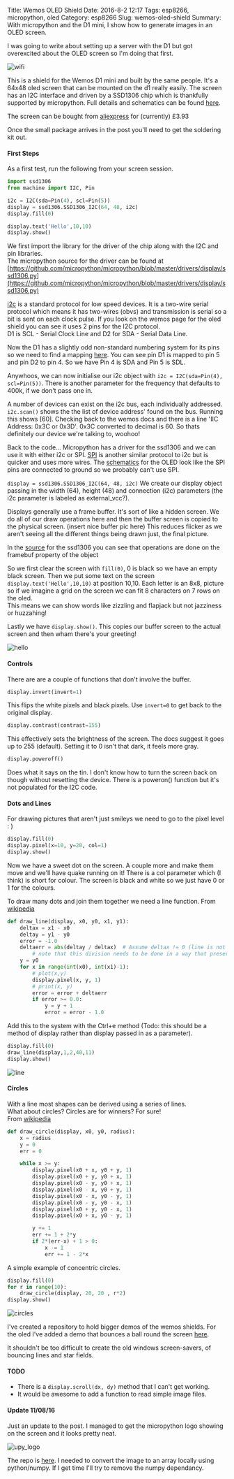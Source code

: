 Title: Wemos OLED Shield
Date: 2016-8-2 12:17
Tags: esp8266, micropython, oled
Category: esp8266
Slug: wemos-oled-shield
Summary: With micropython and the D1 mini, I show how to generate images in an OLED screen.

I was going to write about setting up a server with the D1 but got overexcited about the OLED screen so I'm doing that first.

![wifi]({static}/images/wifi.png)

This is a shield for the Wemos D1 mini and built by the same people. 
It's a 64x48 oled screen that can be mounted on the d1 really easily.
The screen has an I2C interface and driven by a SSD1306 chip which is thankfully supported by micropython.
Full details and schematics can be found [here](http://www.wemos.cc/Products/oled_shield.html).

The screen can be bought from [aliexpress](http://www.aliexpress.com/store/product/OLED-Shield-for-WeMos-D1-mini-0-66-inch-64X48-IIC-I2C/1331105_32627787079.html) for (currently) £3.93 

Once the small package arrives in the post you'll need to get the soldering kit out.

#### First Steps

As a first test, run the following from your screen session.

```python
import ssd1306
from machine import I2C, Pin

i2c = I2C(sda=Pin(4), scl=Pin(5))
display = ssd1306.SSD1306_I2C(64, 48, i2c)
display.fill(0)

display.text('Hello',10,10)
display.show()
```

We first import the library for the driver of the chip along with the I2C and pin libraries.  
The micropython source for the driver can be found at [https://github.com/micropython/micropython/blob/master/drivers/display/ssd1306.py](https://github.com/micropython/micropython/blob/master/drivers/display/ssd1306.py)

[i2c](https://en.wikipedia.org/wiki/I%C2%B2C) is a standard protocol for low speed devices.
It is a two-wire serial protocol which means it has two-wires (obvs) and transmission is serial so a bit is sent on each clock pulse.
If you look on the wemos page for the oled shield you can see it uses 2 pins for the I2C protocol.  
D1 is SCL - Serial Clock Line and D2 for SDA - Serial Data Line.

Now the D1 has a slightly odd non-standard numbering system for its pins so we need to find a mapping [here](https://github.com/esp8266/Arduino/issues/1243).
You can see pin D1 is mapped to pin 5 and pin D2 to pin 4. So we have Pin 4 is SDA and Pin 5 is SDL.

Anywhoos, we can now initialise our i2c object with ```i2c = I2C(sda=Pin(4), scl=Pin(5))```.
There is another parameter for the frequency that defaults to 400k, if we don't pass one in.

A number of devices can exist on the i2c bus, each individually addressed. ```i2c.scan()``` shows the the list of device address' found on the bus.
Running this shows [60]. Checking back to the wemos docs and there is a line 'IIC Address: 0x3C or 0x3D'. 0x3C converted to decimal is 60.
So thats definitely our device we're talking to, woohoo!

Back to the code...
Micropython has a driver for the ssd1306 and we can use it with either i2c or SPI. [SPI](https://en.wikipedia.org/wiki/Serial_Peripheral_Interface_Bus) is another similar protocol to i2c but is quicker and uses more wires.
The [schematics](http://www.wemos.cc/Products/oled_shield.html) for the OLED look like the SPI pins are connected to ground so we probably can't use SPI. 

```display = ssd1306.SSD1306_I2C(64, 48, i2c)```
We create our display object passing in the width (64), height (48) and connection (i2c) parameters (the i2c parameter is labeled as external_vcc?).

Displays generally use a frame buffer. It's sort of like a hidden screen. 
We do all of our draw operations here and then the buffer screen is copied to the physical screen.
(insert nice buffer pic here)
This reduces flicker as we aren't seeing all the different things being drawn just, the final picture.

In the [source](https://github.com/micropython/micropython/blob/master/drivers/display/ssd1306.py) for the ssd1306 you can see that operations are done on the framebuf property of the object

So we first clear the screen with ```fill(0)```, 0 is black so we have an empty black screen.
Then we put some text on the screen ```display.text('Hello',10,10)``` at position 10,10.
Each letter is an 8x8, picture so if we imagine a grid on the screen we can fit 8 characters on 7 rows on the oled.  
This means we can show words like zizzling and flapjack but not jazziness or huzzahing!

Lastly we have ```display.show()```. This copies our buffer screen to the actual screen and then wham there's your greeting!

![hello]({static}/images/oled/hello.jpg)

#### Controls

There are are a couple of functions that don't involve the buffer.

```python
display.invert(invert=1)
```
This flips the white pixels and black pixels. Use ```invert=0``` to get back to the original display.

```python
display.contrast(contrast=155)
```
This effectively sets the brightness of the screen. The docs suggest it goes up to 255 (default). Setting it to 0 isn't that dark, it feels more gray.

```python
display.poweroff()
```
Does what it says on the tin. I don't know how to turn the screen back on though without resetting the device.
There is a poweron() function but it's not populated for the I2C code.


#### Dots and Lines

For drawing pictures that aren't just smileys we need to go to the pixel level :    )

```python
display.fill(0)
display.pixel(x=10, y=20, col=1)
display.show()
```

Now we have a sweet dot on the screen. A couple more and make them move and we'll have quake running on it!
There is a col parameter which (I think) is short for colour. The screen is black and white so we just have 0 or 1 for the colours.

To draw many dots and join them together we need a line function. From [wikipedia](https://en.wikiversity.org/wiki/Bresenham%27s_line_algorithm)

```python
def draw_line(display, x0, y0, x1, y1):
    deltax = x1 - x0
    deltay = y1 - y0
    error = -1.0
    deltaerr = abs(deltay / deltax)  # Assume deltax != 0 (line is not vertical),
        # note that this division needs to be done in a way that preserves the fractional part
    y = y0
    for x in range(int(x0), int(x1)-1):
        # plot(x,y)
        display.pixel(x, y, 1)
        # print(x, y)
        error = error + deltaerr
        if error >= 0.0:
            y = y + 1
            error = error - 1.0
```
Add this to the system with the Ctrl+e method
(Todo: this should be a method of display rather than display passed in as a parameter).

```python
display.fill(0)
draw_line(display,1,2,40,11)
display.show()
```

![line]({static}/images/oled/line.jpg)

#### Circles

With a line most shapes can be derived using a series of lines.  
What about circles? Circles are for winners? For sure!  
From [wikipedia](https://en.wikipedia.org/wiki/Midpoint_circle_algorithm)

```python
def draw_circle(display, x0, y0, radius):
    x = radius
    y = 0
    err = 0

    while x >= y:
        display.pixel(x0 + x, y0 + y, 1)
        display.pixel(x0 + y, y0 + x, 1)
        display.pixel(x0 - y, y0 + x, 1)
        display.pixel(x0 - x, y0 + y, 1)
        display.pixel(x0 - x, y0 - y, 1)
        display.pixel(x0 - y, y0 - x, 1)
        display.pixel(x0 + y, y0 - x, 1)
        display.pixel(x0 + x, y0 - y, 1)

        y += 1
        err += 1 + 2*y
        if 2*(err-x) + 1 > 0:
            x -= 1
            err += 1 - 2*x
```

A simple example of concentric circles.

```python
display.fill(0)
for r in range(10):
    draw_circle(display, 20, 20 , r*2)
display.show()
```

![circles]({static}/images/oled/circles.jpg)

I've created a repository to hold bigger demos of the wemos shields.
For the oled I've added a demo that bounces a ball round the screen [here](https://github.com/garybake/upython_wemos_shields/tree/master/oled).

It shouldn't be too difficult to create the old windows screen-savers, of bouncing lines and star fields.

#### TODO

- There is a ```display.scroll(dx, dy)``` method that I can't get working.
- It would be awesome to add a function to read simple image files.

#### Update 11/08/16

Just an update to the post. I managed to get the micropython logo showing on the screen and it looks pretty neat.  

![upy_logo]({static}/images/oled/upy_logo.jpg)

The repo is [here](https://github.com/garybake/upython_wemos_shields/tree/master/oled). I needed to convert the image to an array locally using python/numpy.
If I get time I'll try to remove the numpy dependancy.